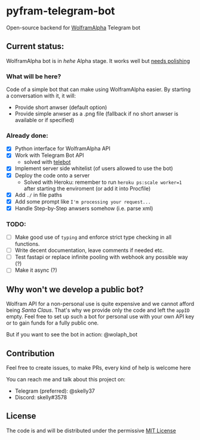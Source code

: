 # pyfram-telegram-bot
Open-source backend for [WolframAlpha](https://wolframalpha.com) Telegram bot

## Current status:
WolframAlpha bot is in *hehe* Alpha stage. It works well but [needs polishing](#todo)

### What will be here?
Code of a simple bot that can make using WolframAlpha easier. By starting a conversation with it, it will:
- Provide short anwser (default option)
- Provide simple anwser as a .png file (fallback if no short anwser is available or if specified)

### Already done:
- [x] Python interface for WolframAlpha API
- [x] Work with Telegram Bot API 
  - solved with [telebot](https://github.com/eternnoir/pyTelegramBotAPI)
- [x] Implement server side whitelist (of users allowed to use the bot)
- [x] Deploy the code onto a server 
  - Solved with Heroku: remember to run `heroku ps:scale worker=1` after starting the enviroment (or add it into Procfile)
- [x] Add `./` in file paths
- [x] Add some prompt like `I'm processing your request...`
- [x] Handle Step-by-Step anwsers somehow (i.e. parse xml)

### TODO:
- [ ] Make good use of `typing` and enforce strict type checking in all functions.
- [ ] Write decent documentation, leave comments if needed etc.
- [ ] Test fastapi or replace infinite pooling with webhook any possible way (?)
- [ ] Make it async (?)

## Why won't we develop a public bot?
Wolfram API for a non-personal use is quite expensive and we cannot afford being *Santa Claus*. That's why we provide only the code and left the `appID` empty. Feel free to set up such a bot for personal use with your own API key or to gain funds for a fully public one.

But if you want to see the bot in action: @wolaph_bot

## Contribution
Feel free to create issues, to make PRs, every kind of help is welcome here

You can reach me and talk about this project on:
- Telegram (preferred): @skelly37
- Discord: skelly#3578

## License
The code is and will be distributed under the permissive [MIT License](https://github.com/skelly37/pyfram-telegram-bot/blob/main/LICENSE)
